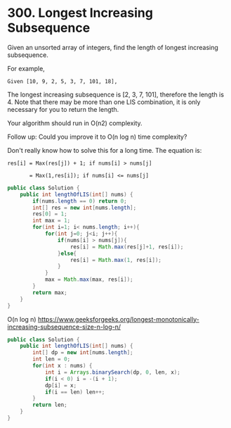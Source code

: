 # 300. Longest Increasing Subsequence

Given an unsorted array of integers, find the length of longest increasing subsequence.

For example,

```
Given [10, 9, 2, 5, 3, 7, 101, 18],
```

The longest increasing subsequence is [2, 3, 7, 101], therefore the length is 4. Note that there may be more than one LIS combination, it is only necessary for you to return the length.

Your algorithm should run in O(n2) complexity.

Follow up: Could you improve it to O(n log n) time complexity?

 
Don't really know how to solve this for a long time.
The equation is:

```
res[i] = Max(res[j]) + 1; if nums[i] > nums[j]

       = Max(1,res[i]); if nums[i] <= nums[j]
```

```java
public class Solution {
    public int lengthOfLIS(int[] nums) {
        if(nums.length == 0) return 0;
        int[] res = new int[nums.length];
        res[0] = 1;
        int max = 1;
        for(int i=1; i< nums.length; i++){
            for(int j=0; j<i; j++){
                if(nums[i] > nums[j]){
                    res[i] = Math.max(res[j]+1, res[i]);
                }else{
                    res[i] = Math.max(1, res[i]);
                }
            }
            max = Math.max(max, res[i]);
        }
        return max;
    }
}
```

O(n log n)
https://www.geeksforgeeks.org/longest-monotonically-increasing-subsequence-size-n-log-n/
```java
public class Solution {
    public int lengthOfLIS(int[] nums) {            
        int[] dp = new int[nums.length];
        int len = 0;
        for(int x : nums) {
            int i = Arrays.binarySearch(dp, 0, len, x);
            if(i < 0) i = -(i + 1);
            dp[i] = x;
            if(i == len) len++;
        }
        return len;
    }
}
```
